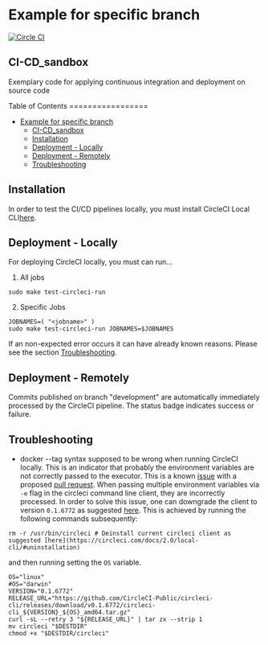 # Example for specific branch

[![Circle CI][circle-ci-status]][circle-ci]

## CI-CD_sandbox

Exemplary code for applying continuous integration and deployment on source code

[circle-ci-status]: https://circleci.com/gh/DerNeuburger/CI-CD_sandbox/tree/development.svg?style=shield&circle-token=8271143c73d7cb44dc6c3e1a872c41b26247d31a
[circle-ci]: https://circleci.com/gh/DerNeuburger/CI-CD_sandbox/tree/development

Table of Contents =================

   * [Example for specific branch](#example-for-specific-branch)
      * [CI-CD_sandbox](#ci-cd_sandbox)
      * [Installation](#installation)
      * [Deployment - Locally](#deployment---locally)
      * [Deployment - Remotely](#deployment---remotely)
      * [Troubleshooting](#troubleshooting)


## Installation

In order to test the CI/CD pipelines locally, you must install CircleCI Local
CLI[here](https://circleci.com/docs/2.0/local-cli/).

## Deployment - Locally

For deploying CircleCI locally, you must can run...

1. All jobs
```
sudo make test-circleci-run
```

2. Specific Jobs
```
JOBNAMES=( "<jobname>" )
sudo make test-circleci-run JOBNAMES=$JOBNAMES
```

If an non-expected error occurs it can have already known reasons. Please see
the section [Troubleshooting](#troubleshooting).

## Deployment - Remotely

Commits published on branch "development" are automatically immediately
processed by the CircleCI pipeline. The status badge indicates success or
failure.

## Troubleshooting

- docker --tag syntax supposed to be wrong when running CircleCI locally.
This is an indicator that probably the environment variables are not correctly passed to the executor. This is a known [issue](https://github.com/CircleCI-Public/circleci-cli/issues/391) with a proposed [pull request](https://github.com/CircleCI-Public/circleci-cli/pull/395). When passing multiple environment variables via ```-e``` flag in the circleci command line client, they are incorrectly processed. In order to solve this issue, one can downgrade the client to version ```0.1.6772``` as suggested [here](https://github.com/CircleCI-Public/circleci-cli/issues/391). This is achieved by running the following commands subsequently:
```
rm -r /usr/bin/circleci # Deinstall current circleci client as suggested [here](https://circleci.com/docs/2.0/local-cli/#uninstallation)
```
and then running setting the ```OS``` variable.
```
OS="linux"
#OS="darwin"
VERSION="0.1.6772"
RELEASE_URL="https://github.com/CircleCI-Public/circleci-cli/releases/download/v0.1.6772/circleci-cli_${VERSION}_${OS}_amd64.tar.gz"
curl -sL --retry 3 "${RELEASE_URL}" | tar zx --strip 1
mv circleci "$DESTDIR"
chmod +x "$DESTDIR/circleci"
```

